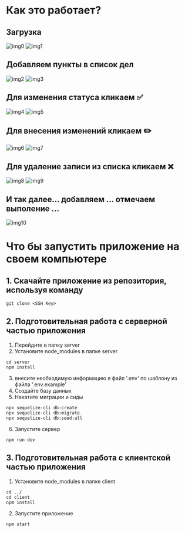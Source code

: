 # Как это работает?

## Загрузка

<img src='./client/src/shared/image/image_0.png' alt='img0' />
<img src='./client/src/shared/image/image_1.png' alt='img1' />

## Добавляем пункты в список дел

<img src='./client/src/shared/image/image_2.png' alt='img2' />
<img src='./client/src/shared/image/image_3.png' alt='img3' />

## Для изменения статуса кликаем ✅

<img src='./client/src/shared/image/image_4.png' alt='img4' />
<img src='./client/src/shared/image/image_5.png' alt='img5' />

## Для внесения изменений кликаем ✏️

<img src='./client/src/shared/image/image_6.png' alt='img6' />
<img src='./client/src/shared/image/image_7.png' alt='img7' />

## Для удаление записи из списка кликаем ❌

<img src='./client/src/shared/image/image_8.png' alt='img8' />
<img src='./client/src/shared/image/image_9.png' alt='img9' />

## И так далее... добавляем ... отмечаем выполение ...

<img src='./client/src/shared/image/image_10.png' alt='img10' />

# Что бы запустить приложение на своем компьютере

## 1. Скачайте приложение из репозитория, используя команду

```
git clone <SSH Key>
```

## 2. Подготовительная работа с серверной частью приложения

1. Перейдите в папку server
2. Установите node_modules в папке server

```
cd server
npm install
```

3. внесите необходимую информацию в файл '.env' по шаблону из файла '.env.example'
4. Создайте базу данных
5. Накатите миграции и сиды

```
npx sequelize-cli db:create
npx sequelize-cli db:migrate
npx sequelize-cli db:seed:all
```

6. Запустите сервер

```
npm run dev
```

## 3. Подготовительная работа с клиентской частью приложения

1. Установите node_modules в папке client

```
cd ../
cd client
npm install
```

2. Запустите приложение

```
npm start
```
